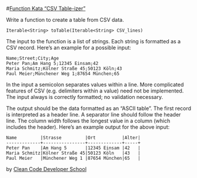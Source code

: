 #[Function Kata “CSV Table-izer”](http://ccd-school.de/en/coding-dojo/function-katas/csv-table-izer/)

Write a function to create a table from CSV data.

    Iterable<String> toTable(Iterable<String> CSV_lines)

The input to the function is a list of strings. Each string is formatted as a CSV record. Here’s an example for a possible input:

    Name;Street;City;Age
    Peter Pan;Am Hang 5;12345 Einsam;42
    Maria Schmitz;Kölner Straße 45;50123 Köln;43
    Paul Meier;Münchener Weg 1;87654 München;65

In the input a semicolon separates values within a line. More complicated features of CSV (e.g. delimiters within a value) need not be implemented. The input always is correctly formatted; no validation necessary.

The output should be the data formatted as an “ASCII table”. The first record is interpreted as a header line. A separator line should follow the header line. The column width follows the longest value in a column (which includes the header). Here’s an example output for the above input:

    Name         |Strasse         |Ort          |Alter|
    -------------+----------------+-------------+-----+
    Peter Pan    |Am Hang 5       |12345 Einsam |42   |
    Maria Schmitz|Kölner Straße 45|50123 Köln   |43   |
    Paul Meier   |Münchener Weg 1 |87654 München|65   |



by [Clean Code Developer School](http://ccd-school.de/)